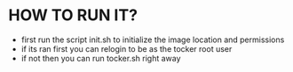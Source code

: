 # HOW TO RUN IT?
- first run the script init.sh to initialize the image location and permissions
- if its ran first you can relogin to be as the tocker root user
- if not then you can run tocker.sh right away
